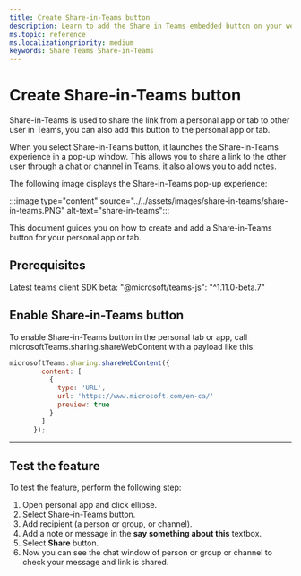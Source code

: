 ```yaml
---
title: Create Share-in-Teams button
description: Learn to add the Share in Teams embedded button on your website, with a website preview, using Code samples 
ms.topic: reference
ms.localizationpriority: medium
keywords: Share Teams Share-in-Teams
---
```

# Create Share-in-Teams button

Share-in-Teams is used to share the link from a personal app or tab to other user in Teams, you can also add this button to the personal app or tab.

When you select Share-in-Teams button, it launches the Share-in-Teams experience in a pop-up window. This allows you to share a link to the other user through a chat or channel in Teams, it also allows you to add notes.

The following image displays the Share-in-Teams pop-up experience:

:::image type="content" source="../../assets/images/share-in-teams/share-in-teams.PNG" alt-text="share-in-teams":::

This document guides you on how to create and add a Share-in-Teams button for your personal app or tab.

## Prerequisites

Latest teams client SDK beta: "@microsoft/teams-js": "^1.11.0-beta.7"

## Enable Share-in-Teams button

To enable Share-in-Teams button in the personal tab or app,
call microsoftTeams.sharing.shareWebContent with a payload like this:

```javascript
microsoftTeams.sharing.shareWebContent({
        content: [
          {
            type: 'URL',
            url: 'https://www.microsoft.com/en-ca/'
            preview: true
          }
        ]
      });
```

---

## Test the feature

To test the feature, perform the following step:

1. Open personal app and click ellipse.
1. Select Share-in-Teams button.
1. Add recipient (a person or group, or channel).
1. Add a note or message in the **say something about this** textbox.
1. Select **Share** button.
1. Now you can see the chat window of person or group or channel to check your message and link is shared.